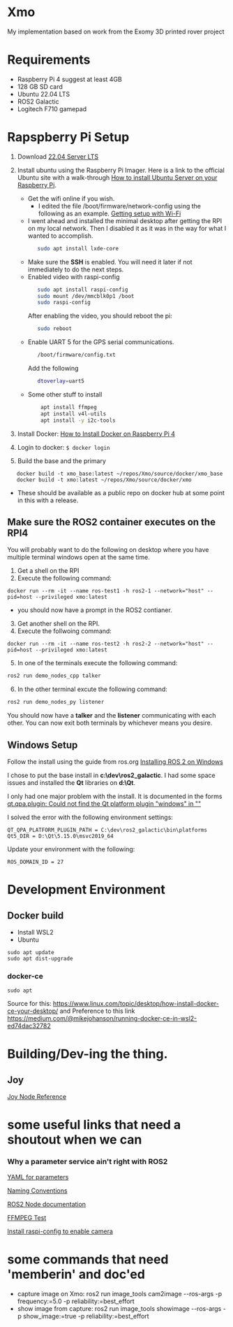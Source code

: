 # Xmo
My implementation based on work from the Exomy 3D printed rover project

# Requirements
- Raspberry Pi 4 suggest at least 4GB
- 128 GB SD card
- Ubuntu 22.04 LTS
- ROS2 Galactic 
- Logitech F710 gamepad

# Rapspberry Pi Setup
1. Download [22.04 Server LTS](https://ubuntu.com/download/raspberry-pi)
1. Install ubuntu using the Raspberry Pi Imager.  Here is a link to the official Ubuntu site with a walk-through [How to install Ubuntu Server on your Raspberry Pi](https://ubuntu.com/tutorials/how-to-install-ubuntu-on-your-raspberry-pi#1-overview). 
   - Get the wifi online if you wish.
      -  I edited the file /boot/firmware/network-config using the following as an example. [Getting setup with Wi-Fi](https://ubuntu.com/tutorials/how-to-install-ubuntu-on-your-raspberry-pi#3-wifi-or-ethernet)
   -  I went ahead and installed the minimal desktop after getting the RPI on my local network.  Then I disabled it as it was in the way for what I wanted to accomplish.
      ```bash
         sudo apt install lxde-core
      ```
   -  Make sure the **SSH** is enabled.  You will need it later if not immediately to do the next steps. 
   - Enabled video with raspi-config
      ```bash
         sudo apt install raspi-config
         sudo mount /dev/mmcblk0p1 /boot
         sudo raspi-config
      ```
      After enabling the video, you should reboot the pi:
      ```bash
         sudo reboot
      ```
   - Enable UART 5 for the GPS serial communications.
      ```bash
         /boot/firmware/config.txt
      ```
      Add the following
      ```bash
         dtoverlay=uart5
      ```
   - Some other stuff to install
      ```bash
          apt install ffmpeg
          apt install v4l-utils
          apt install -y i2c-tools
      ```

3. Install Docker: [How to Install Docker on Raspberry Pi 4](https://linuxhint.com/install_docker_raspberry_pi-2/)
4. Login to docker: ```$ docker login ```
5. Build the base and the primary 
```
   docker build -t xmo_base:latest ~/repos/Xmo/source/docker/xmo_base
   docker build -t xmo:latest ~/repos/Xmo/source/docker/xmo
```

- These should be available as a public repo on docker hub at some point in this with a release.

## Make sure the ROS2 container executes on the RPI4
You will probably want to do the following on desktop where you have multiple terminal windows open at the same time.
1. Get a shell on the RPI
2. Execute the following command:
```
docker run --rm -it --name ros-test1 -h ros2-1 --network="host" --pid=host --privileged xmo:latest
```
- you should now have a prompt in the ROS2 contianer.
3.  Get another shell on the RPI.
4.  Execute the follwoing command:
 ```
 docker run --rm -it --name ros-test2 -h ros2-2 --network="host" --pid=host --privileged xmo:latest
 ```
 5. In one of the terminals execute the following command:
```bash
ros2 run demo_nodes_cpp talker
```
6. In the other terminal excute the following command:
```bash
ros2 run demo_nodes_py listener
```
You should now have a **talker** and the **listener** communicating with each other.  You can now exit both terminals by whichever means you desire.


## Windows Setup
Follow the install using the guide from ros.org [Installing ROS 2 on Windows](https://docs.ros.org/en/galactic/Installation/Windows-Install-Binary.html#installing-ros-2-on-windows)

I chose to put the base install in __c:\dev\ros2_galactic__.  I had some space issues and installed the __Qt__ libraries on __d:\Qt__.

I only had one major problem with the install.  It is documented in the forms [qt.qpa.plugin: Could not find the Qt platform plugin "windows" in ""](https://answers.ros.org/question/354707/qtqpaplugin-could-not-find-the-qt-platform-plugin-windows-in/?comment=356089#post-id-356089)

I solved the error with the following environment settings:

```
QT_QPA_PLATFORM_PLUGIN_PATH = C:\dev\ros2_galactic\bin\platforms
Qt5_DIR = D:\Qt\5.15.0\msvc2019_64
```

Update your environment with the following:
```
ROS_DOMAIN_ID = 27
```

# Development Environment

## Docker build
- Install WSL2
- Ubuntu
```
sudo apt update 
sudo apt dist-upgrade
```

### docker-ce
```
sudo apt 
```

Source for this: https://www.linux.com/topic/desktop/how-install-docker-ce-your-desktop/
and Preference to this link https://medium.com/@mikejohanson/running-docker-ce-in-wsl2-ed74dac32782

# Building/Dev-ing the thing.
## Joy
[Joy Node Reference](http://wiki.ros.org/joy)


# some useful links that need a shoutout when we can
### Why a parameter service ain't right with ROS2
[YAML for parameters](https://roboticsbackend.com/ros2-yaml-params/#From_a_launch_file)

[Naming Conventions](https://pep8.org/#prescriptive-naming-conventions)

[ROS2 Node documentation](https://docs.ros2.org/foxy/api/rclpy/api/node.html)

[FFMPEG Test](https://stegard.net/2021/07/capture-images-from-a-webcam-using-ffmpeg/)

[Install raspi-config to enable camera](https://chuckmails.medium.com/enable-pi-camera-with-raspberry-pi4-ubuntu-20-10-327208312f6e)

# some commands that need 'memberin' and doc'ed
- capture image on Xmo: ros2 run image_tools cam2image --ros-args -p frequency:=5.0 -p reliability:=best_effort
- show image from capture:  ros2 run image_tools showimage --ros-args -p show_image:=true -p reliability:=best_effort
